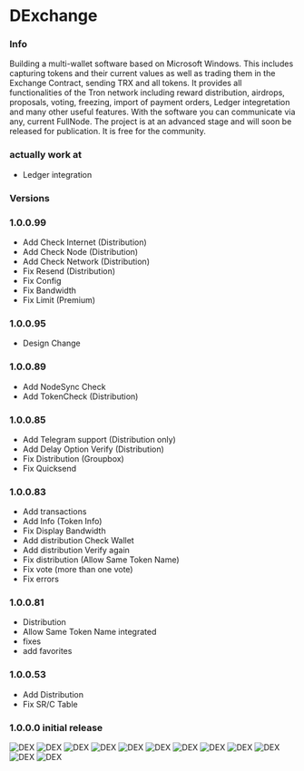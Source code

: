 # DExchange

### Info
Building a multi-wallet software based on Microsoft Windows. This includes capturing tokens and their current 
values as well as trading them in the Exchange Contract, sending TRX and all tokens. It provides all functionalities
of the Tron network including reward distribution, airdrops, proposals, voting, freezing, import of payment orders,
Ledger integretation and many other useful features. With the software you can communicate via any, current FullNode.
The project is at an advanced stage and will soon be released for publication. It is free for the community.

### actually work at
* Ledger integration

### Versions
### 1.0.0.99
* Add Check Internet (Distribution)
* Add Check Node (Distribution)
* Add Check Network (Distribution)
* Fix Resend (Distribution)
* Fix Config
* Fix Bandwidth
* Fix Limit (Premium)

### 1.0.0.95
* Design Change

### 1.0.0.89
* Add NodeSync Check
* Add TokenCheck (Distribution)

### 1.0.0.85
* Add Telegram support (Distribution only)
* Add Delay Option Verify (Distribution)
* Fix Distribution (Groupbox)
* Fix Quicksend

### 1.0.0.83
* Add transactions
* Add Info (Token Info)
* Fix Display Bandwidth
* Add distribution Check Wallet
* Add distribution Verify again
* Fix distribution (Allow Same Token Name)
* Fix vote (more than one vote)
* Fix errors

### 1.0.0.81
* Distribution
* Allow Same Token Name integrated
* fixes
* add favorites
### 1.0.0.53
* Add Distribution
* Fix SR/C Table

### 1.0.0.0 initial release

![DEX](/images/dashboard.jpg)
![DEX](/images/config.jpg)
![DEX](/images/configurewallet.jpg)
![DEX](/images/addressbook.jpg)
![DEX](/images/quicksend.jpg)
![DEX](/images/quickinfo.jpg)
![DEX](/images/transactions.jpg)
![DEX](/images/createwallet.jpg)
![DEX](/images/proposals.jpg)
![DEX](/images/distribute.jpg)
![DEX](/images/createtoken.jpg)
![DEX](/images/src.jpg)

